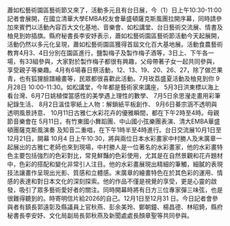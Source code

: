 蕭如松藝術園區藝術節又來了，活動多元且有台日展，今（1）日上午10:30-11:00記者會展開，在國立清華大學EMBA校友會華盛頓薩克斯風團拉開序幕，同時請參加來賓們以活動內容百大文化基地、音樂會、如松講堂、台日藝術交流展、情書及柚見到妳插旗。縣府秘書長李安妤表示，蕭如松藝術園區藝術節活動今天起展開，活動仍然以多元化呈現，蕭如松藝術園區獲得首屆文化百大基地展。活動食農藝術教育4月3、4日分別在園區進行，鹽製梅子及製作梅子酒等，3日上、下午各一場，有33組參與，大家對於製作梅子都很有興趣，父母帶著子女一起共同參與，享受親子等樂趣。4月有6場春日祭活動，12、13、19、20、26、27，除了做芒果青，也有狐狸臉譜繪畫等，民眾都很喜歡此活動。7月玫荔盛夏活動及柚見到你 9月28日 10:00-11:30。如松講堂，今年都是藝術家來講座， 5月3日洪東標以海上看台灣、6月7日姚植傑當感性的美學遇上理性的數學、 7月5日余思瀅走畫用彩筆紀錄生活、 8月2日溫佳寧紙上人物：解鎖紙平板創作、 9月6日綦宗涵不透明與透明風景詩意、 10月11日古雅仁水彩花卉的優雅瞬間，都在下午2時至4時。母親節音樂會在 5月11日，有竹東國小舞蹈團、中山國小弦樂團表演、清大EMBA華盛頓團薩克斯風演奏 及知音二重唱，在下午1時半至4時進行。台日交流展10月1日至12月21日，開幕 10月4 日上午10:30，將與兩位日本水彩畫家中村勝人及末廣章一起展出的古雅仁老師也來到現場，中村勝人是一位著名的水彩畫家，他的水彩畫特色主要包括強烈的色彩對比，常見鮮豔的色彩使用，尤其是在自然景觀和花卉題材中，色彩的搭配和變化非常引人注目。他的水彩畫展現出精細的筆觸，細膩的表現技法讓畫作呈現出光影、質感和立體感。末廣章的繪畫特色在於其色彩的運用、情感的表達和對日本文化的深刻探索。他的作品不僅是視覺的享受，更是心靈的啟發，吸引了眾多藝術愛好者的關注。同時開幕時將有日方三位專家彈三味弦，也是很難得聽到的。時寄明信片給2026的自己。12月1日至12月31 日。今日記者會參與者有鎮長郭遠彰及縣議員上官秋燕、彭余美玲、鄭朝鐘、楊昌德、林昭錡，縣府秘書長李安妤、文化局副局長郭秋燕及新聞處處長顏章聖等共同參與。
